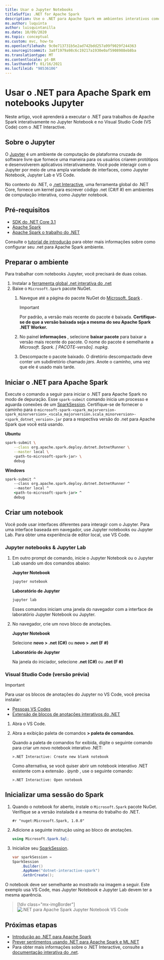 ```yaml
---
title: Usar o Jupyter Notebooks
titleSuffix: .NET for Apache Spark
description: Use o .NET para Apache Spark em ambientes interativos como Jupyter Notebook, Jupyter Lab ou Visual Studio Code (VS Code)
ms.author: luquinta
author: luisquintanilla
ms.date: 10/09/2020
ms.topic: conceptual
ms.custom: mvc, how-to
ms.openlocfilehash: 9c0e713731b5e2ad742bdd257a99f9029f244363
ms.sourcegitcommit: 3a8f1979a98c6c19217a1930e0af5908988eb8ba
ms.translationtype: MT
ms.contentlocale: pt-BR
ms.lasthandoff: 01/16/2021
ms.locfileid: "98536106"
---
```

# <a name="use-net-for-apache-spark-in-jupyter-notebooks"></a>Usar o .NET para Apache Spark em notebooks Jupyter

Neste artigo, você aprenderá a executar o .NET para trabalhos de Apache Spark interativamente no Jupyter Notebook e no Visual Studio Code (VS Code) com o .NET Interactive.

## <a name="about-jupyter"></a>Sobre o Jupyter

O [Jupyter](https://jupyter.org/) é um ambiente de computação de plataforma cruzada de software livre que fornece uma maneira para os usuários criarem protótipos e desenvolverem aplicativos interativamente. Você pode interagir com o Jupyter por meio de uma ampla variedade de interfaces, como Jupyter Notebook, Jupyter Lab e VS Code.

No contexto do .NET, o [.net Interactive](https://github.com/dotnet/interactive), uma ferramenta global do .NET Core, fornece um kernel para escrever código .net (C#/f #) em ambientes de computação interativa, como Jupyter notebook.

## <a name="prerequisites"></a>Pré-requisitos

- [SDK do .NET Core 3.1](../../core/install/index.yml)
- [Apache Spark](https://spark.apache.org/downloads.html)
- [Apache Spark o trabalho do .NET](https://github.com/dotnet/spark/releases)

Consulte o [tutorial de introdução](../tutorials/get-started.md) para obter mais informações sobre como configurar seu .net para Apache Spark ambiente.

## <a name="prepare-environment"></a>Preparar o ambiente

Para trabalhar com notebooks Jupyter, você precisará de duas coisas.

1. Instalar a [ferramenta global .net interativa do .net](https://github.com/dotnet/interactive/blob/main/docs/NotebooksLocalExperience.md)
1. Baixe o `Microsoft.Spark` pacote NuGet.
    1. Navegue até a página do pacote NuGet do [Microsoft. Spark](https://www.nuget.org/packages/Microsoft.Spark/) .

        > [!IMPORTANT]
        > Por padrão, a versão mais recente do pacote é baixada. **Certifique-se de que a versão baixada seja a mesma do seu Apache Spark .NET Worker.**

    1. No painel **informações** , selecione **baixar pacote** para baixar a versão mais recente do pacote. O nome do pacote é semelhante a  *Microsoft. Spark. [ PACOTE-versão]. nupkg*.
    1. Descompacte o pacote baixado. O diretório descompactado deve conter um subdiretório chamado *jars*. Anote o caminho, uma vez que ele é usado mais tarde.

## <a name="start-net-for-apache-spark"></a>Iniciar o .NET para Apache Spark

Execute o comando a seguir para iniciar o .NET para Apache Spark no modo de depuração. Esse `spark-submit` comando inicia um processo e aguarda conexões de um [SparkSession](xref:Microsoft.Spark.Sql.SparkSession). Certifique-se de fornecer o caminho para o `microsoft-spark-<spark_majorversion-spark_minorversion>_<scala_majorversion.scala_minorversion>-<spark_dotnet_version>.jar` para a respectiva versão do .net para Apache Spark que você está usando.

**Ubuntu**

```bash
spark-submit \
    --class org.apache.spark.deploy.dotnet.DotnetRunner \
    --master local \
    <path-to-microsoft-spark-jar> \
    debug
```

**Windows**

```cmd
spark-submit ^
    --class org.apache.spark.deploy.dotnet.DotnetRunner ^
    --master local ^
    <path-to-microsoft-spark-jar> ^
    debug
```

## <a name="create-a-notebook"></a>Criar um notebook

Você pode usar interfaces diferentes para interagir com o Jupyter. Para uma interface baseada em navegador, use Jupyter notebooks ou Jupyter Lab. Para obter uma experiência de editor local, use VS Code.

### <a name="jupyter-notebooks--jupyter-lab"></a>Jupyter notebooks & Jupyter Lab

1. Em outro prompt de comando, inicie o Jupyter Notebook ou o Jupyter Lab usando um dos comandos abaixo:

    **Jupyter Notebook**

    ```bash
    jupyter notebook
    ```

    **Laboratório de Jupyter**

    ```bash
    jupyter lab
    ```

    Esses comandos iniciam uma janela do navegador com a interface de laboratório Jupyter Notebook ou Jupyter.

1. No navegador, crie um novo bloco de anotações.

    **Jupyter Notebook**

    Selecione **novo > .net (C#)** ou **novo > .net (F #)**

    **Laboratório de Jupyter**

    Na janela do iniciador, selecione **.net (C#)** ou **.net (F #)**

### <a name="visual-studio-code-preview"></a>Visual Studio Code (versão prévia)

> [!IMPORTANT]
> Para usar os blocos de anotações do Jupyter no VS Code, você precisa instalar:
>
>- [Pessoas VS Codes](https://code.visualstudio.com/insiders/)
>- [Extensão de blocos de anotações interativos do .NET](https://marketplace.visualstudio.com/items?itemName=ms-dotnettools.dotnet-interactive-vscode)

1. Abra o VS Code.
1. Abra a exibição paleta de comandos **> paleta de comandos**.

    Quando a paleta de comandos for exibida, digite o seguinte comando para criar um novo notebook interativo .NET:

    ```text
    >.NET Interactive: Create new blank notebook
    ```

    Como alternativa, se você quiser abrir um notebook interativo .NET existente com a extensão *. ipynb* , use o seguinte comando:

    ```text
    >.NET Interactive: Open notebook
    ```

## <a name="initialize-a-spark-session"></a>Inicializar uma sessão do Spark

1. Quando o notebook for aberto, instale o `Microsoft.Spark` pacote NuGet. Verifique se a versão instalada é a mesma do trabalho do .NET.

    ```text
    #r "nuget:Microsoft.Spark, 1.0.0"
    ```

1. Adicione a seguinte instrução using ao bloco de anotações.

    ```csharp
    using Microsoft.Spark.Sql;
    ```

1. Inicialize seu [SparkSession](xref:Microsoft.Spark.Sql.SparkSession).

    ```csharp
    var sparkSession =
    SparkSession
        .Builder()
        .AppName("dotnet-interactive-spark")
        .GetOrCreate();
    ```

O notebook deve ser semelhante ao mostrado na imagem a seguir. Este exemplo usa VS Code, mas Jupyter Notebook e Jupyter Lab devem ter a mesma aparência.

> [!div class="mx-imgBorder"]
![.NET para Apache Spark Jupyter Notebook VS Code](media/dotnet-spark-jupyter-notebooks/jupyter-notebooks-dotnet-spark-vscode.png)

## <a name="next-steps"></a>Próximas etapas

- [Introdução ao .NET para Apache Spark](../tutorials/get-started.md)
- [Prever sentimentos usando .NET para Apache Spark e ML.NET](../tutorials/ml-sentiment-analysis.md)
- Para obter mais informações sobre o .NET Interactive, consulte a [documentação interativa do .net](https://github.com/dotnet/interactive/blob/main/docs/README.md).
